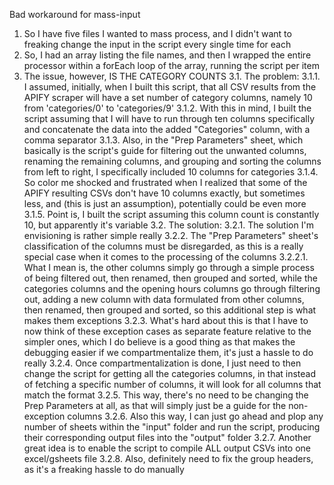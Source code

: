 Bad workaround for mass-input

1. So I have five files I wanted to mass process, and I didn't want to freaking change the input in the script every single time for each
2. So, I had an array listing the file names, and then I wrapped the entire processor within a forEach loop of the array, running the script per item
3. The issue, however, IS THE CATEGORY COUNTS
  3.1. The problem:
    3.1.1. I assumed, initially, when I built this script, that all CSV results from the APIFY scraper will have a set number of category columns, namely 10 from 'categories/0' to 'categories/9'
    3.1.2. With this in mind, I built the script assuming that I will have to run through ten columns specifically and concatenate the data into the added "Categories" column, with a comma separator
    3.1.3. Also, in the "Prep Parameters" sheet, which basically is the script's guide for filtering out the unwanted columns, renaming the remaining columns, and grouping and sorting the columns from left to right, I specifically included 10 columns for categories
    3.1.4. So color me shocked and frustrated when I realized that some of the APIFY resulting CSVs don't have 10 columns exactly, but sometimes less, and (this is just an assumption), potentially could be even more
    3.1.5. Point is, I built the script assuming this column count is constantly 10, but apparently it's variable
  3.2. The solution:
    3.2.1. The solution I'm envisioning is rather simple really
    3.2.2. The "Prep Parameters" sheet's classification of the columns must be disregarded, as this is a really special case when it comes to the processing of the columns
      3.2.2.1. What I mean is, the other columns simply go through a simple process of being filtered out, then renamed, then grouped and sorted, while the categories columns and the opening hours columns go through filtering out, adding a new column with data formulated from other columns, then renamed, then grouped and sorted, so this additional step is what makes them exceptions
    3.2.3. What's hard about this is that I have to now think of these exception cases as separate feature relative to the simpler ones, which I do believe is a good thing as that makes the debugging easier if we compartmentalize them, it's just a hassle to do really
    3.2.4. Once compartmentalization is done, I just need to then change the script for getting all the categories columns, in that instead of fetching a specific number of columns, it will look for all columns that match the format
    3.2.5. This way, there's no need to be changing the Prep Parameters at all, as that will simply just be a guide for the non-exception columns
    3.2.6. Also this way, I can just go ahead and plop any number of sheets within the "input" folder and run the script, producing their corresponding output files into the "output" folder
    3.2.7. Another great idea is to enable the script to compile ALL output CSVs into one excel/gsheets file
    3.2.8. Also, definitely need to fix the group headers, as it's a freaking hassle to do manually